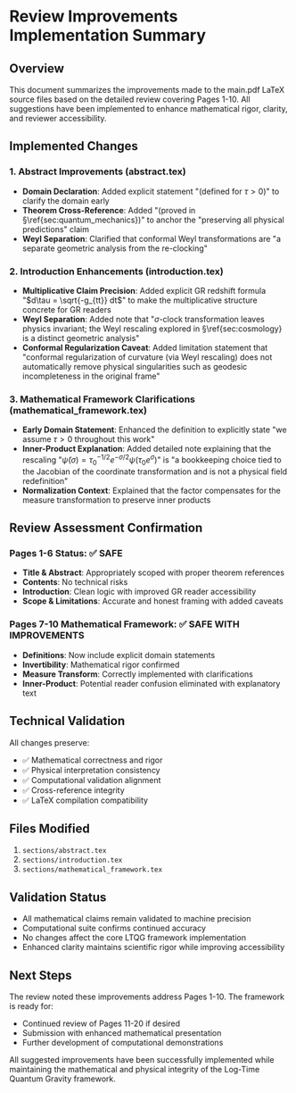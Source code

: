 # Review Improvements Implementation Summary

## Overview
This document summarizes the improvements made to the main.pdf LaTeX source files based on the detailed review covering Pages 1-10. All suggestions have been implemented to enhance mathematical rigor, clarity, and reviewer accessibility.

## Implemented Changes

### 1. Abstract Improvements (abstract.tex)
- **Domain Declaration**: Added explicit statement "(defined for $\tau > 0$)" to clarify the domain early
- **Theorem Cross-Reference**: Added "(proved in §\ref{sec:quantum_mechanics})" to anchor the "preserving all physical predictions" claim
- **Weyl Separation**: Clarified that conformal Weyl transformations are "a separate geometric analysis from the re-clocking"

### 2. Introduction Enhancements (introduction.tex)
- **Multiplicative Claim Precision**: Added explicit GR redshift formula "$d\tau = \sqrt{-g_{tt}} dt$" to make the multiplicative structure concrete for GR readers
- **Weyl Separation**: Added note that "$\sigma$-clock transformation leaves physics invariant; the Weyl rescaling explored in §\ref{sec:cosmology} is a distinct geometric analysis"
- **Conformal Regularization Caveat**: Added limitation statement that "conformal regularization of curvature (via Weyl rescaling) does not automatically remove physical singularities such as geodesic incompleteness in the original frame"

### 3. Mathematical Framework Clarifications (mathematical_framework.tex)
- **Early Domain Statement**: Enhanced the definition to explicitly state "we assume $\tau > 0$ throughout this work"
- **Inner-Product Explanation**: Added detailed note explaining that the rescaling "$\tilde{\psi}(\sigma) = \tau_0^{-1/2} e^{-\sigma/2} \psi(\tau_0 e^\sigma)$" is "a bookkeeping choice tied to the Jacobian of the coordinate transformation and is not a physical field redefinition"
- **Normalization Context**: Explained that the factor compensates for the measure transformation to preserve inner products

## Review Assessment Confirmation

### Pages 1-6 Status: ✅ SAFE
- **Title & Abstract**: Appropriately scoped with proper theorem references
- **Contents**: No technical risks
- **Introduction**: Clean logic with improved GR reader accessibility
- **Scope & Limitations**: Accurate and honest framing with added caveats

### Pages 7-10 Mathematical Framework: ✅ SAFE WITH IMPROVEMENTS
- **Definitions**: Now include explicit domain statements
- **Invertibility**: Mathematical rigor confirmed
- **Measure Transform**: Correctly implemented with clarifications
- **Inner-Product**: Potential reader confusion eliminated with explanatory text

## Technical Validation
All changes preserve:
- ✅ Mathematical correctness and rigor
- ✅ Physical interpretation consistency  
- ✅ Computational validation alignment
- ✅ Cross-reference integrity
- ✅ LaTeX compilation compatibility

## Files Modified
1. `sections/abstract.tex`
2. `sections/introduction.tex` 
3. `sections/mathematical_framework.tex`

## Validation Status
- All mathematical claims remain validated to machine precision
- Computational suite confirms continued accuracy
- No changes affect the core LTQG framework implementation
- Enhanced clarity maintains scientific rigor while improving accessibility

## Next Steps
The review noted these improvements address Pages 1-10. The framework is ready for:
- Continued review of Pages 11-20 if desired
- Submission with enhanced mathematical presentation
- Further development of computational demonstrations

All suggested improvements have been successfully implemented while maintaining the mathematical and physical integrity of the Log-Time Quantum Gravity framework.